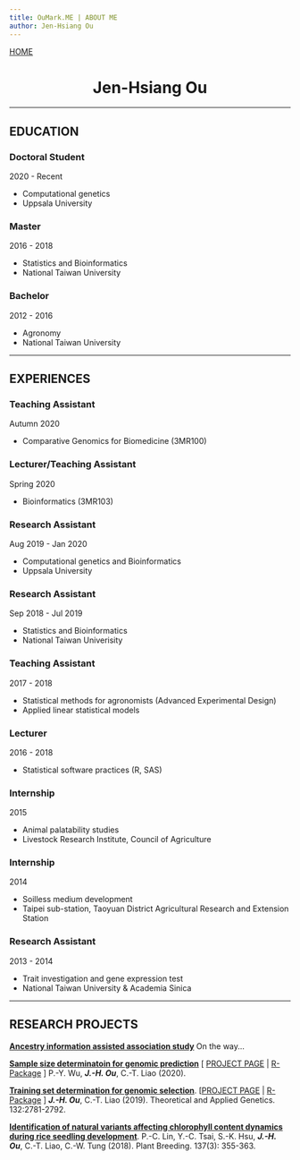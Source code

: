 ```yaml
---
title: OuMark.ME | ABOUT ME
author: Jen-Hsiang Ou
---
```


[HOME](https://www.oumark.me/)


<div style="text-align:center;">
  <h1>
  	Jen-Hsiang Ou
  </h1>
</div>


---

## EDUCATION

### Doctoral Student

2020 - Recent

- Computational genetics
- Uppsala University



### Master

2016 - 2018

- Statistics and Bioinformatics
- National Taiwan University



### Bachelor

2012 - 2016

- Agronomy
- National Taiwan University



---



## EXPERIENCES

### Teaching Assistant

Autumn 2020

- Comparative Genomics for Biomedicine (3MR100)



### Lecturer/Teaching Assistant

Spring 2020

- Bioinformatics (3MR103)



### Research Assistant

Aug 2019 - Jan 2020

- Computational genetics and Bioinformatics
- Uppsala University



### Research Assistant

Sep 2018 - Jul 2019

- Statistics and Bioinformatics
- National Taiwan Univerisity



### Teaching Assistant

2017 - 2018

- Statistical methods for agronomists (Advanced Experimental Design)
- Applied linear statistical models



### Lecturer 

2016 - 2018

- Statistical software practices (R, SAS)



### Internship

2015

- Animal palatability studies
- Livestock Research Institute, Council of Agriculture



### Internship

2014

- Soilless medium development
- Taipei sub-station, Taoyuan District Agricultural Research and Extension Station



### Research Assistant

2013 - 2014

- Trait investigation and gene expression test
- National Taiwan University & Academia Sinica



---



## RESEARCH PROJECTS

[**Ancestry information assisted association study**](#)
On the way...

[**Sample size determinatoin for genomic prediction**](#) \[ [PROJECT PAGE](https://www.oumark.me/SSDFGP) | [R-Package](#) \]
P.-Y. Wu, ***J.-H. Ou***, C.-T. Liao (2020).

[**Training set determination for genomic selection**](https://doi.org/10.1007/s00122-019-03387-0). \[[PROJECT PAGE](https://www.oumark.me/TSDFGS) | [R-Package](https://cran.r-project.org/web/packages/TSDFGS/index.html) \]
***J.-H. Ou***, C.-T. Liao (2019). Theoretical and Applied Genetics. 132:2781-2792.

[**Identification of natural variants affecting chlorophyll content dynamics during rice seedling development**](https://doi.org/10.1111/pbr.12584). 
P.-C. Lin, Y.-C. Tsai, S.-K. Hsu, ***J.-H. Ou***, C.-T. Liao, C.-W. Tung (2018). Plant Breeding. 137(3): 355-363.

